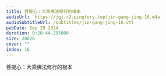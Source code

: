 ```yaml
---
title: 菩提心：大乘佛法修行的根本
audioUrl:  https://jgj-r2.pingfury.top/jin-gang-jing-16.m4a
audioSubtitleUrl: /subtitles/jin-gang-jing-16.vtt
pubDate: Sep 29 2024
duration: 0:20:44.295000
size: 20026
cover: ""
index: 16
---
```

菩提心：大乘佛法修行的根本